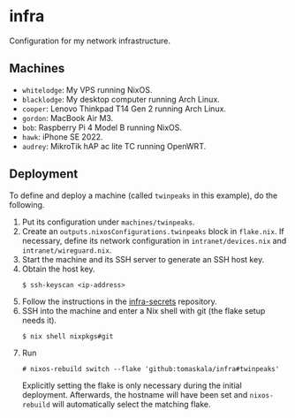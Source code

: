 # infra

Configuration for my network infrastructure.

## Machines

- `whitelodge`: My VPS running NixOS.
- `blacklodge`: My desktop computer running Arch Linux.
- `cooper`: Lenovo Thinkpad T14 Gen 2 running Arch Linux.
- `gordon`: MacBook Air M3.
- `bob`: Raspberry Pi 4 Model B running NixOS.
- `hawk`: iPhone SE 2022.
- `audrey`: MikroTik hAP ac lite TC running OpenWRT.

## Deployment

To define and deploy a machine (called `twinpeaks` in this example), do the 
following.

1. Put its configuration under `machines/twinpeaks`.
2. Create an `outputs.nixosConfigurations.twinpeaks` block in `flake.nix`. If 
   necessary, define its network configuration in `intranet/devices.nix` and 
  `intranet/wireguard.nix`.
3. Start the machine and its SSH server to generate an SSH host key.
4. Obtain the host key.
   ```
   $ ssh-keyscan <ip-address>
   ```
5. Follow the instructions in the 
   [infra-secrets](https://github.com/tomaskala/infra-secrets) repository.
6. SSH into the machine and enter a Nix shell with git (the flake setup needs 
   it).
   ```
   $ nix shell nixpkgs#git
   ```
7. Run
   ```
   # nixos-rebuild switch --flake 'github:tomaskala/infra#twinpeaks'
   ```
   Explicitly setting the flake is only necessary during the initial 
   deployment. Afterwards, the hostname will have been set and `nixos-rebuild` 
   will automatically select the matching flake.
